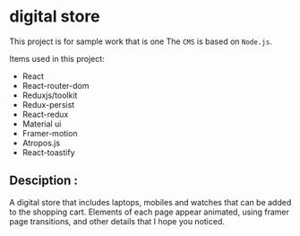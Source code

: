 # digital store
 
This project is for sample work that is one
The ` CMS ` is based on ` Node.js `.

Items used in this project:
* React 
* React-router-dom
* Reduxjs/toolkit
* Redux-persist
* React-redux
* Material ui
* Framer-motion
* Atropos.js
* React-toastify

## Desciption : 
A digital store that includes laptops, mobiles and watches that can be added to the shopping cart.
Elements of each page appear animated, using framer page transitions, and other details that I hope you noticed.
